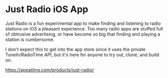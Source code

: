 # Just Radio iOS App

Just Radio is a fun experimental app to make finding and listening to radio stations on iOS a pleasant experience. Too many radio apps are stuffed full of obtrusive advertising, or have become so big that finding and playing a station is cumbersome.

I don't expect this to get into the app store since it uses the private TuneIn/RadioTime API, but it's here for anyone to try out, clone, and build on.

https://apeatling.com/products/just-radio/
